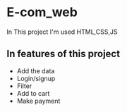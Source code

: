 # E-com_web
In This project I'm used HTML,CSS,JS  

## In features of this project

- Add the data
- Login/signup
- Filter
- Add to cart
- Make payment
